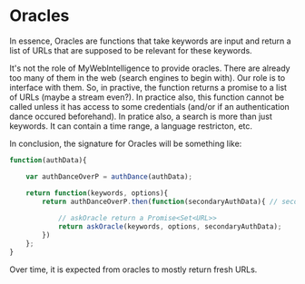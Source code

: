 # Oracles

In essence, Oracles are functions that take keywords are input and return a list of URLs that are supposed to be relevant for these keywords.

It's not the role of MyWebIntelligence to provide oracles. There are already too many of them in the web (search engines to begin with). Our role is to interface with them.
So, in practive, the function returns a promise to a list of URLs (maybe a stream even?). 
In practice also, this function cannot be called unless it has access to some credentials (and/or if an authentication dance occured beforehand). In pratice also, a search is more than just keywords. It can contain a time range, a language restricton, etc.

In conclusion, the signature for Oracles will be something like:

```js
function(authData){

    var authDanceOverP = authDance(authData);

    return function(keywords, options){
        return authDanceOverP.then(function(secondaryAuthData){ // secondaryAuthData happens in OAuth for instance 
        
            // askOracle return a Promise<Set<URL>>
            return askOracle(keywords, options, secondaryAuthData);
        })
    };
}
```

Over time, it is expected from oracles to mostly return fresh URLs.